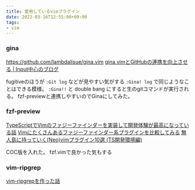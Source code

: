 ```yaml
---
title: 愛用しているvimプラグイン
date: 2022-03-16T12:55:00+09:00
tags:
- vim
---
```


### gina

https://github.com/lambdalisue/gina.vim
[gina.vimとGitHubの連携を向上させる | Input中心のブログ](https://kitagry.github.io/blog/programmings/2020/09/gina-browse/)

fugitiveのほうが `:Git log` などが見やすい気がする
`:Gina! log` で同じようなことはできる模様。
`:Gina!!` と double bang にすると生のgitコマンドが実行される。
fzf-previewと連携しやすいのでGinaにしてみた。

### fzf-preview

[TypeScriptでVimのファジーファインダーを実装して開発体験が最高になっている話](https://zenn.dev/yano/articles/vim_with_fzf_preview_is_best_experience)
[Vimにたくさんあるファジーファインダー系プラグインを比較してみる](https://zenn.dev/yutakatay/articles/vim-fuzzy-finder)
[無人島に持っていく(Neo)vimプラグイン10選 (TS開発環境編)](https://zenn.dev/yano/articles/vim_plugin_top_10)

COC版を入れた。
fzf.vimで良かった気もする

### vim-ripgrep

[vim-ripgrepを作った話](https://zenn.dev/kyoh86/articles/67c1408d6ef950)

